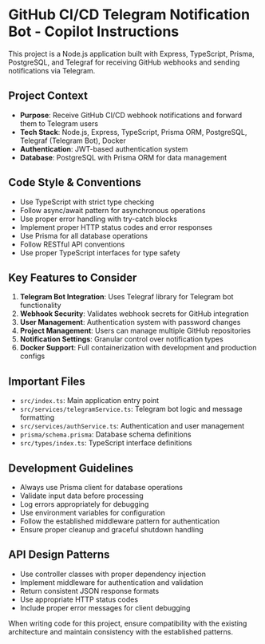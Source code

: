 <!-- Use this file to provide workspace-specific custom instructions to Copilot. For more details, visit https://code.visualstudio.com/docs/copilot/copilot-customization#_use-a-githubcopilotinstructionsmd-file -->

# GitHub CI/CD Telegram Notification Bot - Copilot Instructions

This project is a Node.js application built with Express, TypeScript, Prisma, PostgreSQL, and Telegraf for receiving GitHub webhooks and sending notifications via Telegram.

## Project Context

- **Purpose**: Receive GitHub CI/CD webhook notifications and forward them to Telegram users
- **Tech Stack**: Node.js, Express, TypeScript, Prisma ORM, PostgreSQL, Telegraf (Telegram Bot), Docker
- **Authentication**: JWT-based authentication system
- **Database**: PostgreSQL with Prisma ORM for data management

## Code Style & Conventions

- Use TypeScript with strict type checking
- Follow async/await pattern for asynchronous operations
- Use proper error handling with try-catch blocks
- Implement proper HTTP status codes and error responses
- Use Prisma for all database operations
- Follow RESTful API conventions
- Use proper TypeScript interfaces for type safety

## Key Features to Consider

1. **Telegram Bot Integration**: Uses Telegraf library for Telegram bot functionality
2. **Webhook Security**: Validates webhook secrets for GitHub integration
3. **User Management**: Authentication system with password changes
4. **Project Management**: Users can manage multiple GitHub repositories
5. **Notification Settings**: Granular control over notification types
6. **Docker Support**: Full containerization with development and production configs

## Important Files

- `src/index.ts`: Main application entry point
- `src/services/telegramService.ts`: Telegram bot logic and message formatting
- `src/services/authService.ts`: Authentication and user management
- `prisma/schema.prisma`: Database schema definitions
- `src/types/index.ts`: TypeScript interface definitions

## Development Guidelines

- Always use Prisma client for database operations
- Validate input data before processing
- Log errors appropriately for debugging
- Use environment variables for configuration
- Follow the established middleware pattern for authentication
- Ensure proper cleanup and graceful shutdown handling

## API Design Patterns

- Use controller classes with proper dependency injection
- Implement middleware for authentication and validation
- Return consistent JSON response formats
- Use appropriate HTTP status codes
- Include proper error messages for client debugging

When writing code for this project, ensure compatibility with the existing architecture and maintain consistency with the established patterns.

